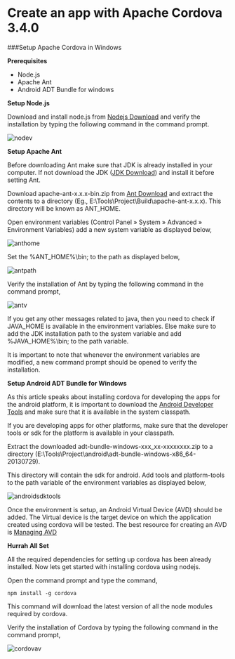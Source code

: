 Create an app with Apache Cordova 3.4.0
=======================================

###Setup Apache Cordova in Windows

**Prerequisites**

* Node.js
* Apache Ant
* Android ADT Bundle for windows

**Setup Node.js**

Download and install node.js from [Nodejs Download](http://nodejs.org/download/) and verify the installation by typing the following command in the command prompt.

![nodev](https://raw.github.com/marti1125/aerogear-apachecordova-helloworld/master/doc/nodev.png)

**Setup Apache Ant**

Before downloading Ant make sure that JDK is already installed in your computer. If not download the JDK ([JDK Download](http://www.oracle.com/technetwork/java/javase/downloads/jdk7-downloads-1880260.html)) and install it before setting Ant. 

Download apache-ant-x.x.x-bin.zip from [Ant Download](http://ant.apache.org/bindownload.cgi) and extract the contents to a directory (Eg., E:\Tools\Project\Build\apache-ant-x.x.x). This directory will be known as ANT_HOME.

Open environment variables (Control Panel » System » Advanced » Environment Variables) add a new system variable as displayed below, 

![anthome](https://raw.github.com/marti1125/aerogear-apachecordova-helloworld/master/doc/ant_home.png)

Set the %ANT_HOME%\bin; to the path as displayed below,

![antpath](https://raw.github.com/marti1125/aerogear-apachecordova-helloworld/master/doc/Ant_Path.png)

Verify the installation of Ant by typing the following command in the command prompt, 

![antv](https://raw.github.com/marti1125/aerogear-apachecordova-helloworld/master/doc/apacheantv.png)

If you get any other messages related to java, then you need to check if JAVA_HOME is available in the environment variables. Else make sure to add the JDK installation path to the system variable and add %JAVA_HOME%\bin; to the path variable.

It is important to note that whenever the environment variables are modified, a new command prompt should be opened to verify the installation.

**Setup Android ADT Bundle for Windows**

As this article speaks about installing cordova for developing the apps for the android platform, it is important to download the [Android Developer Tools](http://developer.android.com/sdk/index.html) and make sure that it is available in the system classpath.

If you are developing apps for other platforms, make sure that the developer tools or sdk for the platform is available in your classpath.

Extract the downloaded adt-bundle-windows-xxx_xx-xxxxxxxx.zip to a directory (E:\Tools\Project\android\adt-bundle-windows-x86_64-20130729). 

This directory will contain the sdk for android. Add tools and platform-tools to the path variable of the environment variables as displayed below,

![androidsdktools](https://raw.github.com/marti1125/aerogear-apachecordova-helloworld/master/doc/platform_tools_path.png)

Once the environment is setup, an Android Virtual Device (AVD) should be added. The Virtual device is the target device on which the application created using cordova will be tested. The best resource for creating an AVD is [Managing AVD](http://developer.android.com/tools/devices/managing-avds.html)

**Hurrah All Set**


All the required dependencies for setting up cordova has been already installed. Now lets get started with installing cordova using nodejs.

Open the command prompt and type the command,

    npm install -g cordova

This command will download the latest version of all the node modules required by cordova. 

Verify the installation of Cordova by typing the following command in the command prompt,

![cordovav](https://raw.github.com/marti1125/aerogear-apachecordova-helloworld/master/doc/cordovav.png)

